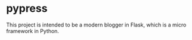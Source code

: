 pypress
=======

This project is intended to be a modern blogger in Flask, which is a micro framework in Python.
